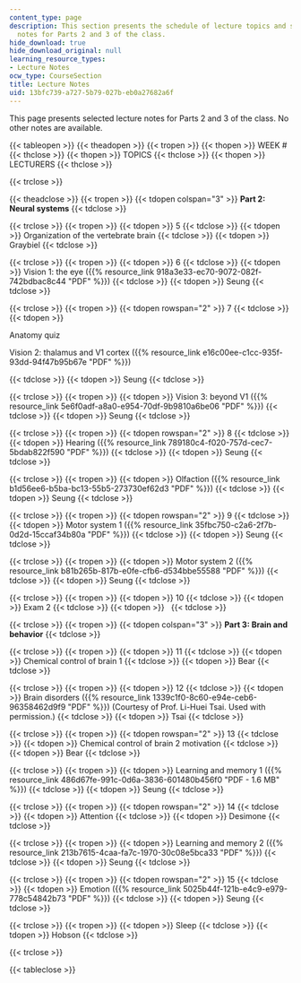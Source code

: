 ```yaml
---
content_type: page
description: This section presents the schedule of lecture topics and selected lecture
  notes for Parts 2 and 3 of the class.
hide_download: true
hide_download_original: null
learning_resource_types:
- Lecture Notes
ocw_type: CourseSection
title: Lecture Notes
uid: 13bfc739-a727-5b79-027b-eb0a27682a6f
---
```


This page presents selected lecture notes for Parts 2 and 3 of the class. No other notes are available.

{{< tableopen >}}
{{< theadopen >}}
{{< tropen >}}
{{< thopen >}}
WEEK #
{{< thclose >}}
{{< thopen >}}
TOPICS
{{< thclose >}}
{{< thopen >}}
LECTURERS
{{< thclose >}}

{{< trclose >}}

{{< theadclose >}}
{{< tropen >}}
{{< tdopen colspan="3" >}}
**Part 2: Neural systems**
{{< tdclose >}}

{{< trclose >}}
{{< tropen >}}
{{< tdopen >}}
5
{{< tdclose >}}
{{< tdopen >}}
Organization of the vertebrate brain
{{< tdclose >}}
{{< tdopen >}}
Graybiel
{{< tdclose >}}

{{< trclose >}}
{{< tropen >}}
{{< tdopen >}}
6
{{< tdclose >}}
{{< tdopen >}}
Vision 1: the eye ({{% resource_link 918a3e33-ec70-9072-082f-742bdbac8c44 "PDF" %}})
{{< tdclose >}}
{{< tdopen >}}
Seung
{{< tdclose >}}

{{< trclose >}}
{{< tropen >}}
{{< tdopen rowspan="2" >}}
7
{{< tdclose >}}
{{< tdopen >}}


Anatomy quiz

Vision 2: thalamus and V1 cortex ({{% resource_link e16c00ee-c1cc-935f-93dd-94f47b95b67e "PDF" %}})


{{< tdclose >}}
{{< tdopen >}}
Seung
{{< tdclose >}}

{{< trclose >}}
{{< tropen >}}
{{< tdopen >}}
Vision 3: beyond V1 ({{% resource_link 5e6f0adf-a8a0-e954-70df-9b9810a6be06 "PDF" %}})
{{< tdclose >}}
{{< tdopen >}}
Seung
{{< tdclose >}}

{{< trclose >}}
{{< tropen >}}
{{< tdopen rowspan="2" >}}
8
{{< tdclose >}}
{{< tdopen >}}
Hearing ({{% resource_link 789180c4-f020-757d-cec7-5bdab822f590 "PDF" %}})
{{< tdclose >}}
{{< tdopen >}}
Seung
{{< tdclose >}}

{{< trclose >}}
{{< tropen >}}
{{< tdopen >}}
Olfaction ({{% resource_link b1d56ee6-b5ba-bc13-55b5-273730ef62d3 "PDF" %}})
{{< tdclose >}}
{{< tdopen >}}
Seung
{{< tdclose >}}

{{< trclose >}}
{{< tropen >}}
{{< tdopen rowspan="2" >}}
9
{{< tdclose >}}
{{< tdopen >}}
Motor system 1 ({{% resource_link 35fbc750-c2a6-2f7b-0d2d-15ccaf34b80a "PDF" %}})
{{< tdclose >}}
{{< tdopen >}}
Seung
{{< tdclose >}}

{{< trclose >}}
{{< tropen >}}
{{< tdopen >}}
Motor system 2 ({{% resource_link b81b265b-817b-e0fe-cfb6-d534bbe55588 "PDF" %}})
{{< tdclose >}}
{{< tdopen >}}
Seung
{{< tdclose >}}

{{< trclose >}}
{{< tropen >}}
{{< tdopen >}}
10
{{< tdclose >}}
{{< tdopen >}}
Exam 2
{{< tdclose >}}
{{< tdopen >}}
 
{{< tdclose >}}

{{< trclose >}}
{{< tropen >}}
{{< tdopen colspan="3" >}}
**Part 3: Brain and behavior**
{{< tdclose >}}

{{< trclose >}}
{{< tropen >}}
{{< tdopen >}}
11
{{< tdclose >}}
{{< tdopen >}}
Chemical control of brain 1
{{< tdclose >}}
{{< tdopen >}}
Bear
{{< tdclose >}}

{{< trclose >}}
{{< tropen >}}
{{< tdopen >}}
12
{{< tdclose >}}
{{< tdopen >}}
Brain disorders ({{% resource_link 1339c1f0-8c60-e94e-ceb6-96358462d9f9 "PDF" %}}) (Courtesy of Prof. Li-Huei Tsai. Used with permission.)
{{< tdclose >}}
{{< tdopen >}}
Tsai
{{< tdclose >}}

{{< trclose >}}
{{< tropen >}}
{{< tdopen rowspan="2" >}}
13
{{< tdclose >}}
{{< tdopen >}}
Chemical control of brain 2 motivation
{{< tdclose >}}
{{< tdopen >}}
Bear
{{< tdclose >}}

{{< trclose >}}
{{< tropen >}}
{{< tdopen >}}
Learning and memory 1 ({{% resource_link 486d67fe-991c-0d6a-3836-601480b456f0 "PDF - 1.6 MB" %}})
{{< tdclose >}}
{{< tdopen >}}
Seung
{{< tdclose >}}

{{< trclose >}}
{{< tropen >}}
{{< tdopen rowspan="2" >}}
14
{{< tdclose >}}
{{< tdopen >}}
Attention
{{< tdclose >}}
{{< tdopen >}}
Desimone
{{< tdclose >}}

{{< trclose >}}
{{< tropen >}}
{{< tdopen >}}
Learning and memory 2 ({{% resource_link 213b7615-4caa-fa7c-1970-30c08e5bca33 "PDF" %}})
{{< tdclose >}}
{{< tdopen >}}
Seung
{{< tdclose >}}

{{< trclose >}}
{{< tropen >}}
{{< tdopen rowspan="2" >}}
15
{{< tdclose >}}
{{< tdopen >}}
Emotion ({{% resource_link 5025b44f-121b-e4c9-e979-778c54842b73 "PDF" %}})
{{< tdclose >}}
{{< tdopen >}}
Seung
{{< tdclose >}}

{{< trclose >}}
{{< tropen >}}
{{< tdopen >}}
Sleep
{{< tdclose >}}
{{< tdopen >}}
Hobson
{{< tdclose >}}

{{< trclose >}}

{{< tableclose >}}